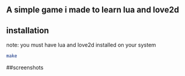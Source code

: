 ## A simple game i made to learn lua and love2d
## installation
note: you must have lua and love2d installed on your system 
```bash
make
```
##screenshots
